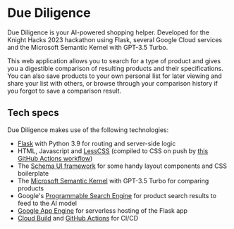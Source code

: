 # Due Diligence

Due Diligence is your AI-powered shopping helper. Developed for the Knight Hacks 2023 hackathon using Flask, several
Google Cloud services and the Microsoft Semantic Kernel with GPT-3.5 Turbo.

This web application allows you to search for a type of product and gives you a digestible comparison of resulting
products and their specifications. You can also save products to your own personal list for later viewing and share your
list with others, or browse through your comparison history if you forgot to save a comparison result.

## Tech specs

Due Diligence makes use of the following technologies:

* [Flask](https://github.com/pallets/flask) with Python 3.9 for routing and server-side logic
* HTML, Javascript and [LessCSS](https://lesscss.org/) (compiled to CSS on push
  by [this GitHub Actions workflow](.github/workflows/deploy.yaml))
* The [Schema UI framework](https://github.com/danmalarkey/schema) for some handy layout components and CSS boilerplate
* The [Microsoft Semantic Kernel](https://github.com/microsoft/semantic-kernel) with GPT-3.5 Turbo for comparing
  products
* Google's [Programmable Search Engine](https://programmablesearchengine.google.com/about/) for product search results to
  feed to the AI model
* [Google App Engine](https://cloud.google.com/appengine) for serverless hosting of the Flask app
* [Cloud Build](https://cloud.google.com/build) and [GitHub Actions](https://github.com/enwask/due-diligence/actions) for
  CI/CD